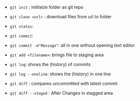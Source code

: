 - `git init` : initilaize folder as git repo
- `git clone <url>` : download files from url to folder
- `git status`:
 
- `git commit`:
- `git commit -m"Message"`: all in one without opening text editor

- `git add <filename>`: brings file to staging area

- `git log`: shows the (history) of commits
- `git log --oneline`: shows the (history) in one line

- `git diff` : compares uncommitted with latest commit
- `git diff --staged` : After Changes in stagged area

